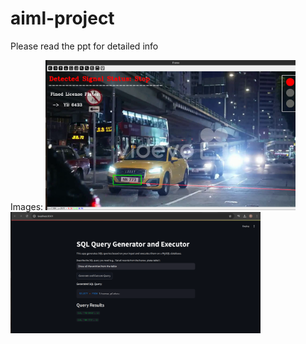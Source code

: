 # aiml-project
Please read the ppt for detailed info

Images:
<img src="pics/img1.png" alt="Video" width="400"/>
<img src="pics/img2.png" alt="Streamlit interface" width="400"/>
